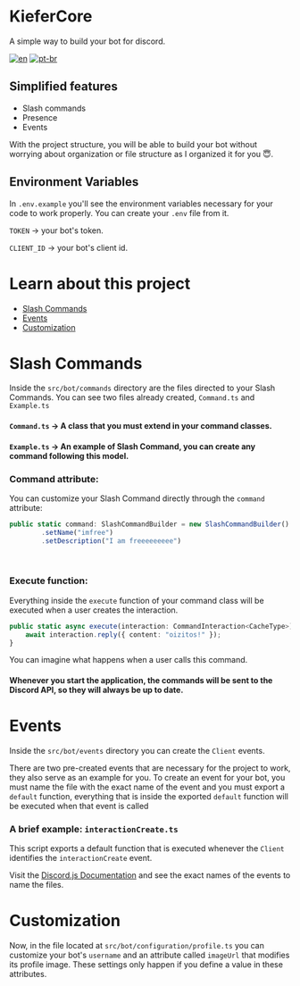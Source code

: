 # KieferCore

A simple way to build your bot for discord.

[![en](https://img.shields.io/badge/lang-en-red.svg)](https://github.com/gabrieldasnevespinheiro/kiefercore/blob/main/README.md)
[![pt-br](https://img.shields.io/badge/lang-pt--br-green.svg)](https://github.com/gabrieldasnevespinheiro/kiefercore/blob/main/README.pt-br.md)

## Simplified features

- Slash commands
- Presence
- Events
<p>With the project structure, you will be able to build your bot without worrying about organization or file structure as I organized it for you 😇.</p>

## Environment Variables

In `.env.example` you'll see the environment variables necessary for your code to work properly. You can create your `.env` file from it.

`TOKEN` → your bot's token.

`CLIENT_ID` → your bot's client id.

# Learn about this project

* [Slash Commands](#slash-commands)
* [Events](#events)
* [Customization](#customization)


# Slash Commands
<span>Inside the `src/bot/commands` directory are the files directed to your Slash Commands.
You can see two files already created, `Command.ts` and `Example.ts`</span>

#### `Command.ts` → A class that you must extend in your command classes.
#### `Example.ts` → An example of Slash Command, you can create any command following this model.

### Command attribute:
<span>You can customize your Slash Command directly through the `command` attribute:</span>
```typescript 
public static command: SlashCommandBuilder = new SlashCommandBuilder()
        .setName("imfree")
        .setDescription("I am freeeeeeeee")
```
<br>

### Execute function:
<span>Everything inside the `execute` function of your command class will be executed when a user creates the interaction.</span>
```typescript
public static async execute(interaction: CommandInteraction<CacheType>) {
    await interaction.reply({ content: "oizitos!" });
}
```
<span>You can imagine what happens when a user calls this command.</span>

#### Whenever you start the application, the commands will be sent to the Discord API, so they will always be up to date.

# Events
<span>Inside the `src/bot/events` directory you can create the `Client` events.</span>

<span>There are two pre-created events that are necessary for the project to work, they also serve as an example for you. To create an event for your bot, you must name the file with the exact name of the event and you must export a `default` function, everything that is inside the exported `default` function will be executed when that event is called</span>

### A brief example: `interactionCreate.ts`
This script exports a default function that is executed whenever the `Client` identifies the `interactionCreate` event.

Visit the [Discord.js Documentation](https://discord.js.org/docs/packages/discord.js/14.14.1/Events:Enum) and see the exact names of the events to name the files.

# Customization
Now, in the file located at `src/bot/configuration/profile.ts` you can customize your bot's `username` and an attribute called `imageUrl` that modifies its profile image. These settings only happen if you define a value in these attributes.